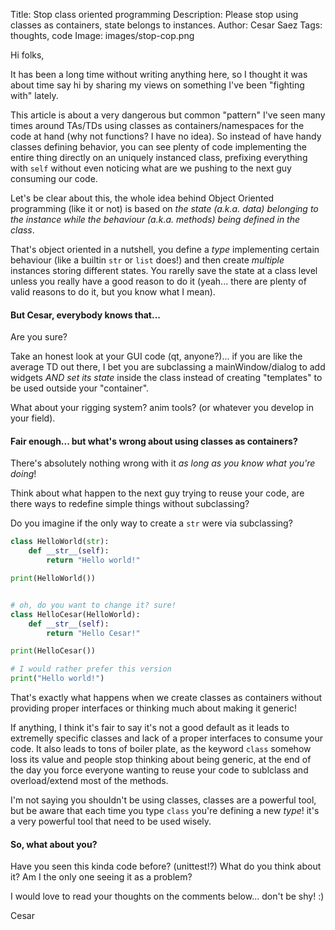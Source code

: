 Title: Stop class oriented programming
Description: Please stop using classes as containers, state belongs to instances.
Author: Cesar Saez
Tags: thoughts, code
Image: images/stop-cop.png

Hi folks,

It has been a long time without writing anything here, so I thought it was
about time say hi by sharing my views on something I've been "fighting with"
lately.

This article is about a very dangerous but common "pattern" I've seen many times
around TAs/TDs using classes as containers/namespaces for the code at hand (why
not functions? I have no idea). So instead of have handy classes defining
behavior, you can see plenty of code implementing the entire thing directly on
an uniquely instanced class, prefixing everything with `self` without even
noticing what are we pushing to the next guy consuming our code.

Let's be clear about this, the whole idea behind Object Oriented programming
(like it or not) is based on _the state (a.k.a. data) belonging to the instance
while the behaviour (a.k.a. methods) being defined in the class_.

That's object oriented in a nutshell, you define a _type_ implementing certain
behaviour (like a builtin `str` or `list` does!) and then create _multiple_
instances storing different states. You rarelly save the state at a class level
unless you really have a good reason to do it (yeah... there are plenty of valid
reasons to do it, but you know what I mean).



#### But Cesar, everybody knows that...

Are you sure?

Take an honest look at your GUI code (qt, anyone?)... if you are like the
average TD out there, I bet you are subclassing a mainWindow/dialog to add
widgets _AND set its state_ inside the class instead of creating "templates" to
be used outside your "container".

What about your rigging system? anim tools? (or whatever you develop in your
field).


#### Fair enough... but what's wrong about using classes as containers?

There's absolutely nothing wrong with it _as long as you know what you're
doing_!

Think about what happen to the next guy trying to reuse your code, are there
ways to redefine simple things without subclassing?

Do you imagine if the only way to create a `str` were via subclassing?

```python
class HelloWorld(str):
    def __str__(self):
        return "Hello world!"

print(HelloWorld())


# oh, do you want to change it? sure!
class HelloCesar(HelloWorld):
    def __str__(self):
        return "Hello Cesar!"

print(HelloCesar())

# I would rather prefer this version
print("Hello world!")
```

That's exactly what happens when we create classes as containers without
providing proper interfaces or thinking much about making it generic!

If anything, I think it's fair to say it's not a good default as it leads to
extremelly specific classes and lack of a proper interfaces to consume your
code. It also leads to tons of boiler plate, as the keyword `class` somehow
loss its value and people stop thinking about being generic, at the end of the
day you force everyone wanting to reuse your code to sublclass and
overload/extend most of the methods.

I'm not saying you shouldn't be using classes, classes are a powerful tool, but
be aware that each time you type `class` you're defining a new _type_! it's a
very powerful tool that need to be used wisely.


#### So, what about you?

Have you seen this kinda code before? (unittest!?) What do you think about it?
Am I the only one seeing it as a problem?

I would love to read your thoughts on the comments below... don't be shy! :)

Cesar
